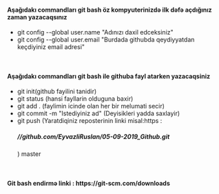 <h4>Aşağıdakı commandları git bash öz kompyuterinizdə ilk dəfə açdığınız zaman yazacaqsınız</h4>
<ul>
<li>git config --global user.name "Adınızı daxil edceksiniz"</li>
<li>git config --global user.email "Burdada githubda qeydiyyatdan keçdiyiniz email adresi"</li>
</ul>
<br>
<h4>Aşağıdakı commandları git bash ile githuba fayl atarken yazacaqsiniz</h4>
<ul>
<li>git init(github fayilini tanidir)</li>
<li>git status (hansi fayllarin olduguna baxir)</li>
<li>git add . (faylimin icinde olan her bir melumati secir)</li>
<li>git commit -m "Istediyiniz ad" (Deyisikleri yadda saxlayir)</li>
<li>git push (Yaratdiqiniz reposterinin linki misal:https : <h5>//github.com/EyvazliRuslan/05-09-2019_Github.git </h5>) master</li>
</ul>
<br>
<h4>Git bash endirmə linki : https://git-scm.com/downloads </h4>
